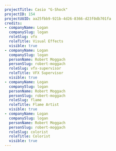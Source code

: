 ```yaml
---
projectTitle: Casio "G-Shock"
projectID: 154
projectUUID: aa25fbb9-921b-4d26-8366-d23f0db701fa
credits:
- companyName: Logan
  companySlug: logan
  roleSlug: vfx
  roleTitle: Visual Effects
  visible: true
- companyName: Logan
  companySlug: logan
  personName: Robert Moggach
  personSlug: robert-moggach
  roleSlug: vfx-supervisor
  roleTitle: VFX Supervisor
  visible: true
- companyName: Logan
  companySlug: logan
  personName: Robert Moggach
  personSlug: robert-moggach
  roleSlug: flame
  roleTitle: Flame Artist
  visible: true
- companyName: Logan
  companySlug: logan
  personName: Robert Moggach
  personSlug: robert-moggach
  roleSlug: colorist
  roleTitle: Colorist
  visible: true
---
```

